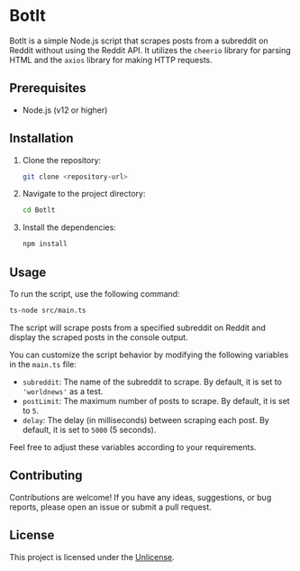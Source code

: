 # Botlt

Botlt is a simple Node.js script that scrapes posts from a subreddit on Reddit without using the Reddit API. It utilizes the `cheerio` library for parsing HTML and the `axios` library for making HTTP requests.

## Prerequisites

- Node.js (v12 or higher)

## Installation

1. Clone the repository:

   ```bash
   git clone <repository-url>
   ```

2. Navigate to the project directory:

   ```bash
   cd Botlt
   ```

3. Install the dependencies:

   ```bash
   npm install
   ```

## Usage

To run the script, use the following command:

```bash
ts-node src/main.ts
```

The script will scrape posts from a specified subreddit on Reddit and display the scraped posts in the console output.

You can customize the script behavior by modifying the following variables in the `main.ts` file:

- `subreddit`: The name of the subreddit to scrape. By default, it is set to `'worldnews'` as a test.
- `postLimit`: The maximum number of posts to scrape. By default, it is set to `5`.
- `delay`: The delay (in milliseconds) between scraping each post. By default, it is set to `5000` (5 seconds).

Feel free to adjust these variables according to your requirements.

## Contributing

Contributions are welcome! If you have any ideas, suggestions, or bug reports, please open an issue or submit a pull request.

## License

This project is licensed under the [Unlicense](https://unlicense.org/).
